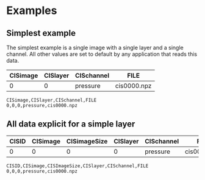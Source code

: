 # Examples

## Simplest example
The simplest example is a single image with a single layer and a single channel. All other values are set to default by any application that reads this data.

|CISimage|CISlayer|CISchannel|FILE|
|-|-|-|-|
|0|0|pressure|cis0000.npz|

```
CISimage,CISlayer,CISchannel,FILE
0,0,0,pressure,cis0000.npz
```

## All data explicit for a simple layer

|CISID|CISimage|CISimageSize|CISlayer|CISchannel|FILE|
|-|-|-|-|-|-|
|0|0|0|0|pressure|cis0000.npz|

```
CISID,CISimage,CISImageSize,CISlayer,CISchannel,FILE
0,0,0,pressure,cis0000.npz
```
